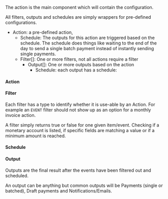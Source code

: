 The action is the main component which will contain the configuration. 

All filters, outputs and schedules are simply wrappers for pre-defined configurations.

 - Action: a pre-defined action,
    - Schedule: 
      The outputs for this action are triggered based on the schedule. The schedule does things like waiting to the end of the day to send a single batch payment instead of instantly sending single payments.
    - Filter[]: 
      One or more filters, not all actions require a filter
        - Output[]: 
          One or more outputs based on the action
            - Schedule: each output has a schedule: 
               

#### Action
#### Filter
Each filter has a type to identify whether it is use-able by an Action. For example an `EVENT` filter should not show up as an option for a monthly invoice action.

A filter simply returns true or false for one given item/event. Checking if a monetary account is listed, if specific fields are matching a value or if a minimum amount is reached.

#### Schedule

#### Output
Outputs are the final result after the events have been filtered out and scheduled.

An output can be anything but common outputs will be Payments (single or batched), Draft payments and Notifications/Emails.
